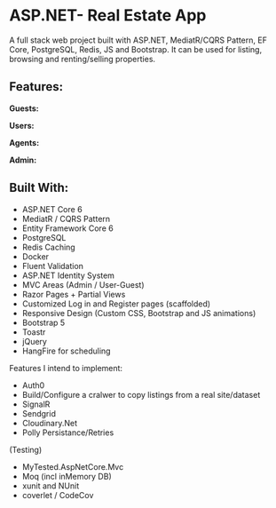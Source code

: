 # ASP.NET- Real Estate App
A full stack web project built with ASP.NET, MediatR/CQRS Pattern, EF Core, PostgreSQL, Redis, JS and Bootstrap. 
It can be used for listing, browsing and renting/selling properties. 


## Features:

**Guests:**

**Users:** 

**Agents:**

**Admin:**


## Built With:
- ASP.NET Core 6
- MediatR / CQRS Pattern
- Entity Framework Core 6
- PostgreSQL
- Redis Caching
- Docker
- Fluent Validation
- ASP.NET Identity System 
- MVC Areas (Admin / User-Guest)
- Razor Pages + Partial Views
- Customized Log in and Register pages (scaffolded)
- Responsive Design (Custom CSS, Bootstrap and JS animations)
- Bootstrap 5
- Toastr
- jQuery
- HangFire for scheduling


Features I intend to implement:

- Auth0 
- Build/Configure a cralwer to copy listings from a real site/dataset
- SignalR
- Sendgrid
- Cloudinary.Net
- Polly Persistance/Retries


(Testing)
- MyTested.AspNetCore.Mvc 
- Moq (incl inMemory DB)
- xunit and NUnit
- coverlet / CodeCov
